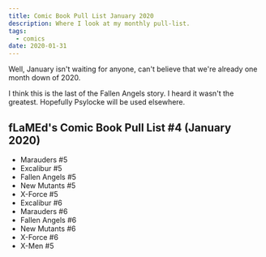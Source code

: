 ```yaml
---
title: Comic Book Pull List January 2020
description: Where I look at my monthly pull-list.
tags:
  - comics
date: 2020-01-31
---
```


Well, January isn't waiting for anyone, can't believe that we're already one month down of 2020.

I think this is the last of the Fallen Angels story. I heard it wasn't the greatest. Hopefully Psylocke will be used elsewhere.

## fLaMEd's Comic Book Pull List #4 (January 2020)
- Marauders #5
- Excalibur #5
- Fallen Angels #5
- New Mutants #5
- X-Force #5
- Excalibur #6
- Marauders #6
- Fallen Angels #6
- New Mutants #6
- X-Force #6
- X-Men #5